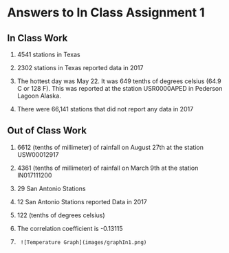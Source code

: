 # Answers to In Class Assignment 1

## In Class Work
1. 4541 stations in Texas

2. 2302 stations in Texas reported data in 2017

3. The hottest day was May 22. It was 649 tenths of degrees celsius (64.9 C or 128 F). This was reported at the station USR0000APED in Pederson Lagoon Alaska.

4. There were 66,141 stations that did not report any data in 2017

## Out of Class Work
1. 6612 (tenths of millimeter) of rainfall on August 27th at the station   USW00012917 

2. 4361 (tenths of millimeter) of rainfall on March 9th at the station IN017111200

3. 29 San Antonio Stations

4. 12 San Antonio Stations reported Data in 2017

5. 122 (tenths of degrees celsius)

6. The correlation coefficient is -0.13115

7.
        ![Temperature Graph](images/graphIn1.png)

